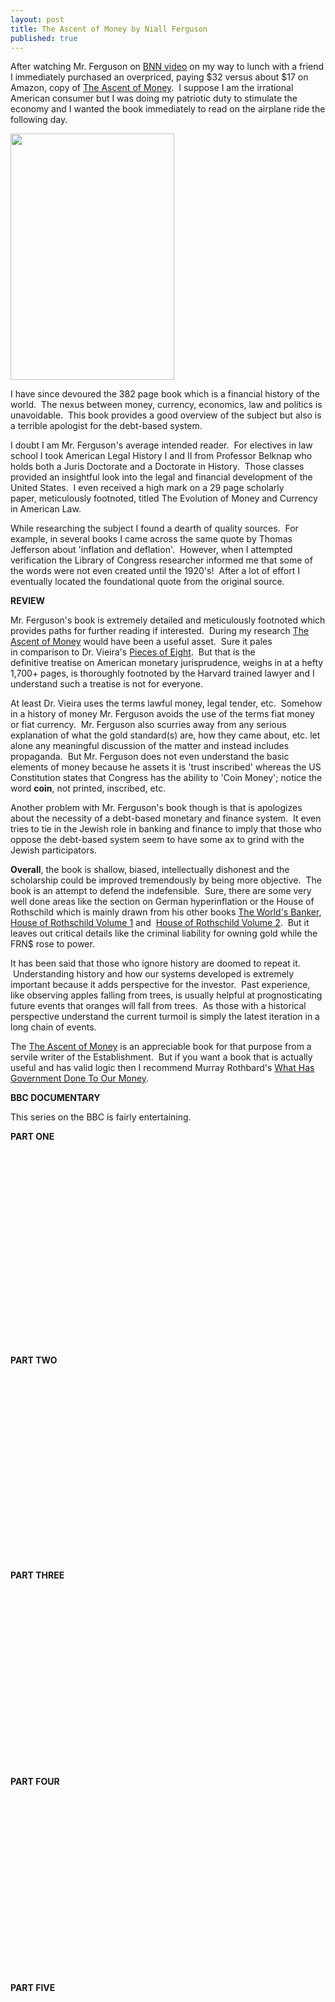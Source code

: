 ```yaml
---
layout: post
title: The Ascent of Money by Niall Ferguson
published: true
---
```

<p>After watching Mr. Ferguson on <a href="http://watch.bnn.ca/trading-day/december-2008/trading-day-december-8-2008/#clip119798" target="_blank">BNN video</a> on my way to lunch with a friend I immediately purchased an overpriced, paying $32 versus about $17 on Amazon, copy of <a title="the ascent of money" href="http://www.runtogold.com/ascentofmoneybook" target="_blank">The Ascent of Money</a>.  I suppose I am the irrational American consumer but I was doing my patriotic duty to stimulate the economy and I wanted the book immediately to read on the airplane ride the following day.</p>
<p><a title="ascent of money" href="http://www.runtogold.com/ascentofmoneybook" target="_blank"><img class="aligncenter" title="The Ascent of Money by Niall Ferguson" src="{{ site.baseurl }}/images/ascent-of-money.jpg" alt="" width="262" height="394" /></a></p>
<p>I have since devoured the 382 page book which is a financial history of the world.  The nexus between money, currency, economics, law and politics is unavoidable.  This book provides a good overview of the subject but also is a terrible apologist for the debt-based system.</p>
<p>I doubt I am Mr. Ferguson's average intended reader.  For electives in law school I took American Legal History I and II from Professor Belknap who holds both a Juris Doctorate and a Doctorate in History.  Those classes provided an insightful look into the legal and financial development of the United States.  I even received a high mark on a 29 page scholarly paper, meticulously footnoted, titled The Evolution of Money and Currency in American Law.</p>
<p>While researching the subject I found a dearth of quality sources.  For example, in several books I came across the same quote by Thomas Jefferson about 'inflation and deflation'.  However, when I attempted verification the Library of Congress researcher informed me that some of the words were not even created until the 1920's!  After a lot of effort I eventually located the foundational quote from the original source.</p>
<p><strong>REVIEW</strong></p>
<p>Mr. Ferguson's book is extremely detailed and meticulously footnoted which provides paths for further reading if interested.  During my research <a title="the ascent of money" href="http://www.runtogold.com/ascentofmoneybook" target="_blank">The Ascent of Money</a> would have been a useful asset.  Sure it pales in comparison to Dr. Vieira's <a title="pieces of eight" href="http://www.runtogold.com/piecesofeightbook" target="_blank">Pieces of Eight</a>.  But that is the definitive treatise on American monetary jurisprudence, weighs in at a hefty 1,700+ pages, is thoroughly footnoted by the Harvard trained lawyer and I understand such a treatise is not for everyone.</p>
<p>At least Dr. Vieira uses the terms lawful money, legal tender, etc.  Somehow in a history of money Mr. Ferguson avoids the use of the terms fiat money or fiat currency.  Mr. Ferguson also scurries away from any serious explanation of what the gold standard(s) are, how they came about, etc. let alone any meaningful discussion of the matter and instead includes propaganda.  But Mr. Ferguson does not even understand the basic elements of money because he assets it is 'trust inscribed' whereas the US Constitution states that Congress has the ability to 'Coin Money'; notice the word <strong>coin</strong>, not printed, inscribed, etc.</p>
<p>Another problem with Mr. Ferguson's book though is that is apologizes about the necessity of a debt-based monetary and finance system.  It even tries to tie in the Jewish role in banking and finance to imply that those who oppose the debt-based system seem to have some ax to grind with the Jewish participators.</p>
<p><strong>Overall</strong>, the book is shallow, biased, intellectually dishonest and the scholarship could be improved tremendously by being more objective.  The book is an attempt to defend the indefensible.  Sure, there are some very well done areas like the section on German hyperinflation or the House of Rothschild which is mainly drawn from his other books <a title="the world's banker" href="http://www.runtogold.com/theworldsbankerbook" target="_blank">The World's Banker</a>, <a title="house of rothschild volume 2" href="http://www.runtogold.com/thehouseofrothschildvolume1book" target="_blank">House of Rothschild Volume 1</a> and  <a title="house of rothschild volume 2" href="http://www.runtogold.com/thehouseofrothschildvolume2book" target="_blank">House of Rothschild Volume 2</a>.  But it leaves out critical details like the criminal liability for owning gold while the FRN$ rose to power.</p>
<p>It has been said that those who ignore history are doomed to repeat it.  Understanding history and how our systems developed is extremely important because it adds perspective for the investor.  Past experience, like observing apples falling from trees, is usually helpful at prognosticating future events that oranges will fall from trees.  As those with a historical perspective understand the current turmoil is simply the latest iteration in a long chain of events.</p>
<p>The <a title="the ascent of money" href="http://www.runtogold.com/ascentofmoneybook" target="_blank">The Ascent of Money</a> is an appreciable book for that purpose from a servile writer of the Establishment.  But if you want a book that is actually useful and has valid logic then I recommend Murray Rothbard's <a title="what has government done to our money murray rothbard" href="http://www.runtogold.com/2009/06/what-has-government-done-to-our-money/" target="_blank">What Has Government Done To Our Money</a>.</p>
<p><strong>BBC DOCUMENTARY</strong></p>
<p>This series on the BBC is fairly entertaining.</p>
<p><strong>PART ONE</strong></p>
<p><object classid="clsid:d27cdb6e-ae6d-11cf-96b8-444553540000" width="520" height="313" codebase="http://download.macromedia.com/pub/shockwave/cabs/flash/swflash.cab#version=6,0,40,0"><param name="allowFullScreen" value="true" /><param name="allowscriptaccess" value="always" /><param name="src" value="http://www.youtube.com/v/y3MHFe7PX2g&amp;hl=en_US&amp;fs=1&amp;" /><param name="allowfullscreen" value="true" /><embed type="application/x-shockwave-flash" width="520" height="313" src="http://www.youtube.com/v/y3MHFe7PX2g&amp;hl=en_US&amp;fs=1&amp;" allowscriptaccess="always" allowfullscreen="true"></embed></object></p>
<p><strong>PART TWO</strong></p>
<p><object classid="clsid:d27cdb6e-ae6d-11cf-96b8-444553540000" width="520" height="313" codebase="http://download.macromedia.com/pub/shockwave/cabs/flash/swflash.cab#version=6,0,40,0"><param name="allowFullScreen" value="true" /><param name="allowscriptaccess" value="always" /><param name="src" value="http://www.youtube.com/v/Y7N9JuZxQcY&amp;hl=en_US&amp;fs=1&amp;" /><param name="allowfullscreen" value="true" /><embed type="application/x-shockwave-flash" width="520" height="313" src="http://www.youtube.com/v/Y7N9JuZxQcY&amp;hl=en_US&amp;fs=1&amp;" allowscriptaccess="always" allowfullscreen="true"></embed></object><br />
<strong> PART THREE</strong><br />
<object classid="clsid:d27cdb6e-ae6d-11cf-96b8-444553540000" width="520" height="313" codebase="http://download.macromedia.com/pub/shockwave/cabs/flash/swflash.cab#version=6,0,40,0"><param name="allowFullScreen" value="true" /><param name="allowscriptaccess" value="always" /><param name="src" value="http://www.youtube.com/v/Xg5Ct0ejdOY&amp;hl=en_US&amp;fs=1&amp;" /><param name="allowfullscreen" value="true" /><embed type="application/x-shockwave-flash" width="520" height="313" src="http://www.youtube.com/v/Xg5Ct0ejdOY&amp;hl=en_US&amp;fs=1&amp;" allowscriptaccess="always" allowfullscreen="true"></embed></object><br />
<strong> PART FOUR</strong><br />
<object classid="clsid:d27cdb6e-ae6d-11cf-96b8-444553540000" width="520" height="313" codebase="http://download.macromedia.com/pub/shockwave/cabs/flash/swflash.cab#version=6,0,40,0"><param name="allowFullScreen" value="true" /><param name="allowscriptaccess" value="always" /><param name="src" value="http://www.youtube.com/v/fYJ3RXJb_NQ&amp;hl=en_US&amp;fs=1&amp;" /><param name="allowfullscreen" value="true" /><embed type="application/x-shockwave-flash" width="520" height="313" src="http://www.youtube.com/v/fYJ3RXJb_NQ&amp;hl=en_US&amp;fs=1&amp;" allowscriptaccess="always" allowfullscreen="true"></embed></object><br />
<strong> PART FIVE</strong><br />
<object classid="clsid:d27cdb6e-ae6d-11cf-96b8-444553540000" width="520" height="313" codebase="http://download.macromedia.com/pub/shockwave/cabs/flash/swflash.cab#version=6,0,40,0"><param name="allowFullScreen" value="true" /><param name="allowscriptaccess" value="always" /><param name="src" value="http://www.youtube.com/v/VJPzbo8qkH4&amp;hl=en_US&amp;fs=1&amp;" /><param name="allowfullscreen" value="true" /><embed type="application/x-shockwave-flash" width="520" height="313" src="http://www.youtube.com/v/VJPzbo8qkH4&amp;hl=en_US&amp;fs=1&amp;" allowscriptaccess="always" allowfullscreen="true"></embed></object></p>
